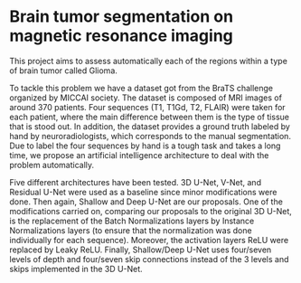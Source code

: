 # Brain tumor segmentation on magnetic resonance imaging
This project aims to assess automatically each of the regions within a type of brain tumor called Glioma.

To tackle this problem we have a dataset got from the BraTS challenge organized by MICCAI society. The dataset is composed of MRI images of around 370 patients. Four sequences (T1, T1Gd, T2, FLAIR) were taken for each patient, where the main difference between them is the type of tissue that is stood out. In addition, the dataset provides a ground truth labeled by hand by neuroradiologists, which corresponds to the manual segmentation. Due to label the four sequences by hand is a tough task and takes a long time, we propose an artificial intelligence architecture to deal with the problem automatically.

Five different architectures have been tested. 3D U-Net, V-Net, and Residual U-Net were used as a baseline since minor modifications were done. Then again, Shallow and Deep U-Net are our proposals. One of the modifications carried on, comparing our proposals to the original 3D U-Net, is the replacement of the Batch Normalizations layers by Instance Normalizations layers (to ensure that the normalization was done individually for each sequence). Moreover, the activation layers ReLU were replaced by Leaky ReLU. Finally, Shallow/Deep U-Net uses four/seven levels of depth and four/seven skip connections instead of the 3 levels and skips implemented in the 3D U-Net.
